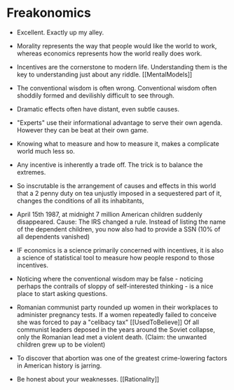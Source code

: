# Freakonomics

- Excellent. Exactly up my alley.

- Morality represents the way that people would like the world to work, whereas economics represents how the world really does work.

- Incentives are the cornerstone to modern life. Understanding them is the key to understanding just about any riddle. [[MentalModels]]

- The conventional wisdom is often wrong. Conventional wisdom often shoddily formed and devilishly difficult to see through.

- Dramatic effects often have distant, even subtle causes.

- "Experts" use their informational advantage to serve their own agenda. However they can be beat at their own game.

- Knowing what to measure and how to measure it, makes a complicate world much less so.

- Any incentive is inherently a trade off. The trick is to balance the extremes.

- So inscrutable is the arrangement of causes and effects in this world that a 2 penny duty on tea unjustly imposed in a sequestered part of it, changes the conditions of all its inhabitants,

- April 15th 1987, at midnight 7 million American children suddenly disappeared. Cause: The IRS changed a rule. Instead of listing the name of the dependent children, you now also had to provide a SSN
   (10% of all dependents vanished)

- IF economics is a science primarily concerned with incentives, it is also a science of statistical tool to measure how people respond to those incentives.

- Noticing where the conventional wisdom may be false - noticing perhaps the contrails of sloppy of self-interested thinking - is a nice place to start asking questions.

- Romanian communist party rounded up women in their workplaces to administer pregnancy tests. If a women repeatedly failed to conceive she was forced to pay a "celibacy tax"  [[UsedToBelieve]]
  Of all communist leaders deposed in the years around the Soviet collapse, only the Romanian lead met a violent death. (Claim: the unwanted children grew up to be violent)

- To discover that abortion was one of the greatest crime-lowering factors in American history is jarring.

- Be honest about your weaknesses. [[Rationality]] 

